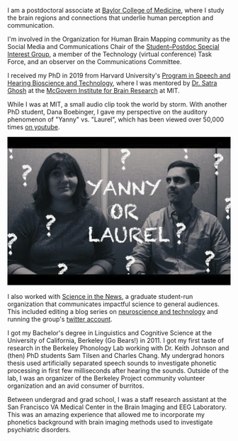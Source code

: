 I am a postdoctoral associate at [Baylor College of Medicine](https://www.bcm.edu/people-search/kevin-sitek-36931), where I study the brain regions and connections that underlie human perception and communication.

I'm involved in the Organization for Human Brain Mapping community as the Social Media and Communications Chair of the [Student–Postdoc Special Interest Group](https://twitter.com/OHBM_Trainees), a member of the Technology (virtual conference) Task Force, and an observer on the Communications Committee.

I received my PhD in 2019 from Harvard University's [Program in Speech and Hearing Bioscience and Technology](), where I was mentored by [Dr. Satra Ghosh]() at the [McGovern Institute for Brain Research]() at MIT.

While I was at MIT, a small audio clip took the world by storm. With another PhD student, Dana Boebinger, I gave my perspective on the auditory phenomenon of "Yanny" vs. "Laurel", which has been viewed over 50,000 times [on youtube](https://youtu.be/zaAdNbOTSWY).

![Image](./images/yanny_vs_laurel.png)

I also worked with [Science in the News](http://sitn.hms.harvard.edu/), a graduate student-run organization that communicates impactful science to general audiences. This included editing a blog series on [neuroscience and technology](http://sitn.hms.harvard.edu/special-edition-neurotechnology/) and running the group's [twitter account](https://www.twitter.com/SITNBoston).

I got my Bachelor's degree in Linguistics and Cognitive Science at the University of California, Berkeley (Go Bears!) in 2011. I got my first taste of research in the Berkeley Phonology Lab working with Dr. Keith Johnson and (then) PhD students Sam Tilsen and Charles Chang. My undergrad honors thesis used artificially separated speech sounds to investigate phonetic processing in first few milliseconds after hearing the sounds. Outside of the lab, I was an organizer of the Berkeley Project community volunteer organization and an avid consumer of burritos.

Between undergrad and grad school, I was a staff research assistant at the San Francisco VA Medical Center in the Brain Imaging and EEG Laboratory. This was an amazing experience that allowed me to incorporate my phonetics background with brain imaging methods used to investigate psychiatric disorders.
